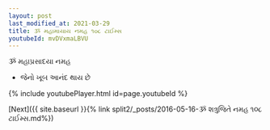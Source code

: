 ```yaml
---
layout: post
last_modified_at: 2021-03-29
title: ૐ મહામાયાય નમહ ૧૦૮ ટાઈમ્સ
youtubeId: mvDVxmaLBVU
---
```

 
 
 ૐ મહાપ્રસાદયા નમહ  
 
 -  જેનો ખૂબ આનંદ થાય છે 
 
  
 
  
 
 
 
 
 
 


{% include youtubePlayer.html id=page.youtubeId %}
 
[Next]({{ site.baseurl }}{% link  split2/_posts/2016-05-16-ૐ શત્રુજિતે નમહ ૧૦૮ ટાઈમ્સ.md%})
 
